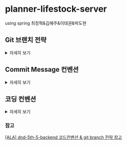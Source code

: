 # planner-lifestock-server
using spring
최정혁&김혜주&이태권&박도현

## Git 브랜치 전략
<details>
<summary>자세히 보기</summary>
<div markdown="1">
    <a href="https://techblog.woowahan.com/2553/">참고) 우아한 형제들 기술 블로그 - 우린 Git-flow를 사용하고 있어요</a>
    <p>
      <div>모든 브랜치는 각 issue 번호를 기준으로 <code>[branch name]-[issue number]/example</code>의 형식으로 작성
      </div>
      <div>Ex) <code>feature-2/example</code></div>
    <ul>
        <li><code>main</code> : 배포시 사용하는 브랜치. 모든 버그 수정 시 배포</li>
        <li><code>develop</code> : 다음 출시 버전을 개발하는 브랜치<ul>
                <li>다음 릴리즈를 위해 언제든 배포될 수 있는 상태</li>
                <li>하나의 기능 구현이 끝나면, develop 브랜치로 병합할 것</li>
            </ul>
        </li>
        <li><code>feature</code> : 기능을 개발하는 브랜치<ul>
                <li>기능을 완성할 때 까지 유지하며, 완성시 <code>develop</code>브랜치로 merge</li>
            </ul>
        </li>
        <li><code>release</code> : 릴리즈를 준비하는 브랜치(QA)</li>
        <li><code>hotfix</code> : 배포 버전에서 생긴 문제로 긴급한 트러블 슈팅이 필요할 때 개발이 진행되는 브랜치</li>
    </ul>
    <p align="center">
        <img src="https://user-images.githubusercontent.com/46064193/124911385-a74b2c00-e027-11eb-982d-a96e6c40d5b3.png" alt="Branch Strategy" width="500">
    </p>
</div>

</details>

## Commit Message 컨벤션
<details>
<summary>자세히 보기</summary>
<div markdown="1">
    <ul>
        <li><code>Add</code> : 클래스, 설정파일 등의 새로운 파일 추가</li>
        <li><code>Feat</code> : 새로운 기능 추가</li>
        <li><code>Docs</code> : 문서 수정</li>
        <li><code>Test</code> : 테스트 코드 작성</li>
        <li><code>Chore</code> : 기타 변경 사항(빌드 스크립트 수정 등)</li>
        <li><code>Fix</code> : 올바르지 않은 코드를 고친 경우</li>
        <li><code>Update</code> : 수정, 추가, 보완(주로 코드가 아닌 버전 업데이트)</li>
        <li><code>Refactor</code> : 코드의 리팩토링</li>
        <li><code>Remove</code> : 코드의 삭제</li>
    </ul>
    ex) Feat: jwt 토큰 발행 기능
</div>
</details>

## 코딩 컨벤션
<details>
<summary>자세히 보기</summary>
<div markdown="1">

### General, Clean Code
1. 메소드의 네이밍은 의도를 분명히 알 수 있도록 작성해야 한다.
2. 변수를 정의할 때에는 의미 있는 이름으로 정의해야 한다.
3. 변수, 메소드는 CamelCase로 작성한다.
4. 클래스의 첫 글자는 영어 대문자로 작성한다.
5. 패키지명은 영어 소문자로 작성한다.
6. 메소드는 동사가 앞에 와서 어떠한 행동을 하는지 명시한다.
7. 컬렉션(List)는 복수형(members) 또는 컬렉션을 명시(memberList)해준다.
8. 최대한 문자열의 하드코딩은 피해야 한다.(static String들을 관리하는 클래스을 사용)
9. 불필요한 주석을 지양하고, 주석 대신 코드로 의도를 표현한다.
10. 한 메소드의 길이가 너무 길어진다면, 내포된 여러 의도들을 각각의 메소드로 분리한다.

### Structure, Testing
11. Controller에서는 최대한 어떤 Service를 호출할지 결정하는 역할과 Exception 처리만을 담당한다.(비즈니스 로직이 포함되지 않도록 한다.)
12. 하나의 메소드와 클래스는 하나의 목적을 두도록 한다.
13. 메소드와 클래스는 최대한 작게 만든다.
14. 서비스는 인터페이스로 작성하고 서비스를 구현하는 Impl 클래스를 정의하여 약한 결합력을 유지한다.
15. Rest API의 반환형은 커스텀하게 정의한 ResponseDto<T>를 사용한다.
16. 데이터를 받고 보내는 객체는 무조건 엔티티가 아닌 Dto 혹은 일반 변수여야 한다.
17. 엔티티와 Dto를 매핑할 때에는 Mapstruct의 Mapper를 이용한다.
18. 컨트롤러에서 dto를 통한 validation을 하도록 한다.
19. Controller와 Mapper는 반드시 개발 전에 테스트 코드를 작성해야 하며, Service 또한 테스트 코드를 작성하는 것을 권장한다.
20. F.I.R.S.T. 규칙을 따르는 테스트코드를 작성한다.

출처: https://jobc.tistory.com/212, Clean Code(책)
</div>
</details>

### 참고
<a href="https://github.com/dnd-side-project/dnd-5th-5-backend/blob/develop/README.md">[ALA] dnd-5th-5-backend 코드컨벤션 & git branch 전략 참고</a>
